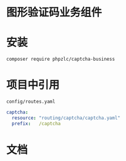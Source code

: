 # 图形验证码业务组件

# 安装

```shell
composer require phpzlc/captcha-business
```

# 项目中引用

`config/routes.yaml`

```yaml
captcha:
  resource: "routing/captcha/captcha.yaml"
  prefix:   /captcha
```

# 文档
